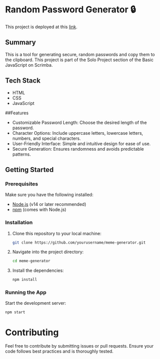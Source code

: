 # Random Password Generator 🔒

This project is deployed at this [link](https://beckaspwgenerator.netlify.app/).

## Summary

This is a tool for generating secure, random passwords and copy them to the clipboard. This project is part of the Solo Project section of the Basic JavaScript on Scrimba.

## Tech Stack

- HTML
- CSS
- JavaScript

##Features

- Customizable Password Length: Choose the desired length of the password.
- Character Options: Include uppercase letters, lowercase letters, numbers, and special characters.
- User-Friendly Interface: Simple and intuitive design for ease of use.
- Secure Generation: Ensures randomness and avoids predictable patterns.

## Getting Started

### Prerequisites

Make sure you have the following installed:

- [Node.js](https://nodejs.org/) (v14 or later recommended)
- [npm](https://www.npmjs.com/) (comes with Node.js)

### Installation

1. Clone this repository to your local machine:
   ```bash
   git clone https://github.com/yourusername/meme-generator.git
   ```
2. Navigate into the project directory:
   ```bash
   cd meme-generator
   ```
3. Install the dependencies:
   ```bash
   npm install
   ```

### Running the App

Start the development server:

```bash
npm start
```

# Contributing

Feel free to contribute by submitting issues or pull requests. Ensure your code follows best practices and is thoroughly tested.
